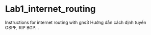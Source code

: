 # Lab1_internet_routing
Instructions for internet routing with gns3
Hướng dẫn cách định tuyến OSPF, RIP BGP...
